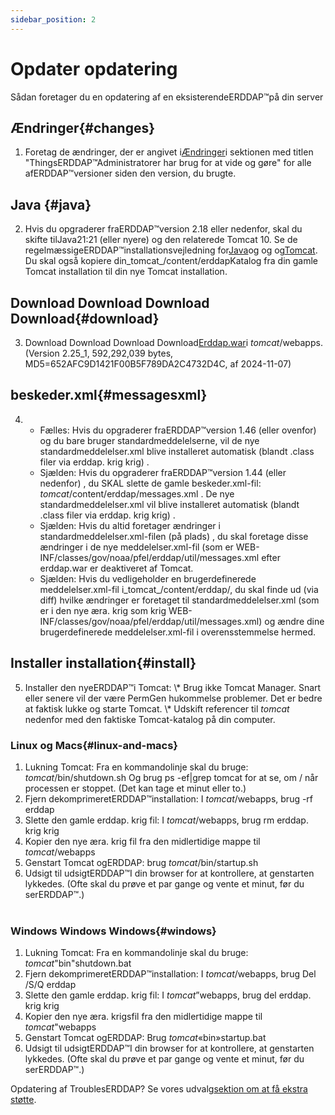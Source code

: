 ```yaml
---
sidebar_position: 2
---
```

# Opdater opdatering
Sådan foretager du en opdatering af en eksisterendeERDDAP™på din server

## Ændringer{#changes} 
1. Foretag de ændringer, der er angivet i[Ændringer](/changes)i sektionen med titlen "ThingsERDDAP™Administratorer har brug for at vide og gøre" for alle afERDDAP™versioner siden den version, du brugte.
     
## Java {#java} 
2. Hvis du opgraderer fraERDDAP™version 2.18 eller nedenfor, skal du skifte tilJava21:21 (eller nyere) og den relaterede Tomcat 10. Se de regelmæssigeERDDAP™installationsvejledning for[Java](/docs/server-admin/deploy-install#java)og og og[Tomcat](/docs/server-admin/deploy-install#tomcat). Du skal også kopiere din_tomcat_/content/erddapKatalog fra din gamle Tomcat installation til din nye Tomcat installation.

## Download Download Download Download{#download} 
3. Download Download Download Download[Erddap.war](https://github.com/ERDDAP/erddap/releases/download/v2.25.1/erddap.war)i _tomcat_/webapps.
     (Version 2.25_1, 592,292,039 bytes, MD5=652AFC9D1421F00B5F789DA2C4732D4C, af 2024-11-07) 
     
## beskeder.xml{#messagesxml} 
4. 
    * Fælles: Hvis du opgraderer fraERDDAP™version 1.46 (eller ovenfor) og du bare bruger standardmeddelelserne, vil de nye standardmeddelelser.xml blive installeret automatisk (blandt .class filer via erddap. krig krig) .
         
    * Sjælden: Hvis du opgraderer fraERDDAP™version 1.44 (eller nedenfor) ,
du SKAL slette de gamle beskeder.xml-fil:
        _tomcat_/content/erddap/messages.xml .
De nye standardmeddelelser.xml vil blive installeret automatisk (blandt .class filer via erddap. krig krig) .
         
    * Sjælden: Hvis du altid foretager ændringer i standardmeddelelser.xml-filen (på plads) ,
du skal foretage disse ændringer i de nye meddelelser.xml-fil (som er
WEB-INF/classes/gov/noaa/pfel/erddap/util/messages.xml efter erddap.war er deaktiveret af Tomcat.
         
    * Sjælden: Hvis du vedligeholder en brugerdefinerede meddelelser.xml-fil i_tomcat_/content/erddap/,
du skal finde ud (via diff) hvilke ændringer er foretaget til standardmeddelelser.xml (som er i den nye æra. krig som krig
WEB-INF/classes/gov/noaa/pfel/erddap/util/messages.xml) og ændre dine brugerdefinerede meddelelser.xml-fil i overensstemmelse hermed.
         
## Installer installation{#install} 
5. Installer den nyeERDDAP™i Tomcat:
\\* Brug ikke Tomcat Manager. Snart eller senere vil der være PermGen hukommelse problemer. Det er bedre at faktisk lukke og starte Tomcat.
\\* Udskift referencer til _tomcat_ nedenfor med den faktiske Tomcat-katalog på din computer.
     
### Linux og Macs{#linux-and-macs} 
1. Lukning Tomcat: Fra en kommandolinje skal du bruge: _tomcat_/bin/shutdown.sh
Og brug ps -ef|grep tomcat for at se, om / når processen er stoppet. (Det kan tage et minut eller to.) 
2. Fjern dekomprimeretERDDAP™installation: I _tomcat_/webapps, brug
-rf erddap
3. Slette den gamle erddap. krig fil: I _tomcat_/webapps, brug rm erddap. krig krig
4. Kopier den nye æra. krig fil fra den midlertidige mappe til _tomcat_/webapps
5. Genstart Tomcat ogERDDAP: brug _tomcat_/bin/startup.sh
6. Udsigt til udsigtERDDAP™I din browser for at kontrollere, at genstarten lykkedes.
     (Ofte skal du prøve et par gange og vente et minut, før du serERDDAP™.)   
             
### Windows Windows Windows{#windows} 
1. Lukning Tomcat: Fra en kommandolinje skal du bruge: _tomcat_"bin"shutdown.bat
2. Fjern dekomprimeretERDDAP™installation: I _tomcat_/webapps, brug
Del /S/Q erddap
3. Slette den gamle erddap. krig fil: I _tomcat_”webapps, brug del erddap. krig krig
4. Kopier den nye æra. krigsfil fra den midlertidige mappe til _tomcat_"webapps
5. Genstart Tomcat ogERDDAP: Brug _tomcat_«bin»startup.bat
6. Udsigt til udsigtERDDAP™I din browser for at kontrollere, at genstarten lykkedes.
     (Ofte skal du prøve et par gange og vente et minut, før du serERDDAP™.) 

Opdatering af TroublesERDDAP? Se vores udvalg[sektion om at få ekstra støtte](/docs/intro#support).
